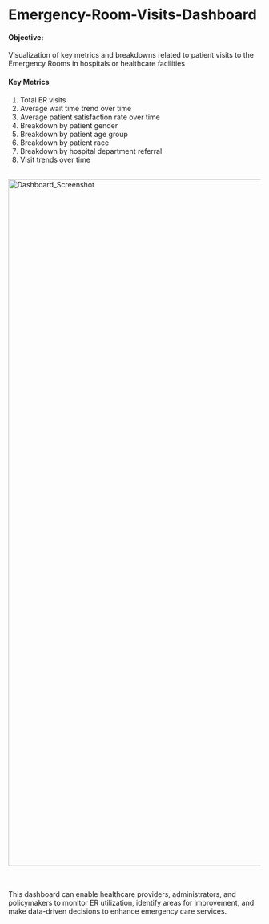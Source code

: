 # Emergency-Room-Visits-Dashboard

#### Objective:
Visualization of key metrics and breakdowns related to patient visits to the Emergency Rooms in hospitals or healthcare facilities

#### Key Metrics
1. Total ER visits
2. Average wait time trend over time
3. Average patient satisfaction rate over time
4. Breakdown by patient gender
5. Breakdown by patient age group
6. Breakdown by patient race
7. Breakdown by hospital department referral
8. Visit trends over time <br> <br>

<img width="1372" alt="Dashboard_Screenshot" src="https://github.com/rutujabhandigani/Emergency-Room-Visits-Dashboard/assets/55191928/c5c7d9cb-262c-4f95-8d8e-2b6d5e2ca3c5">


<br> <br>
This dashboard can enable healthcare providers, administrators, and policymakers to monitor ER utilization, identify areas for improvement, and make data-driven decisions to enhance emergency care services.
